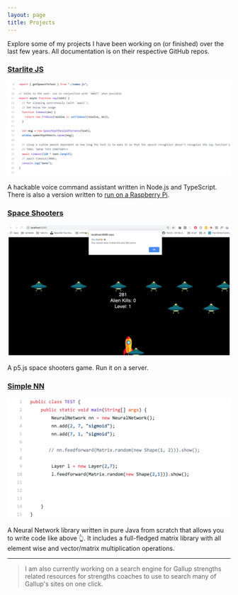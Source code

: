 ```yaml
---
layout: page
title: Projects
---
```


Explore some of my projects I have been working on (or finished) over the last few years. All documentation is on their respective GitHub repos.

### [Starlite JS](https://github.com/dannydenenberg/Starlite-JS)

![Starlite COde](/goods/starlitejs.png)

A hackable voice command assistant written in Node.js and TypeScript.
There is also a version written to [run on a Raspberry Pi](https://github.com/dannydenenberg/Starlite).

### [Space Shooters](https://github.come/dannydenenberg/space-shooters)

![Space Shooters](/goods/aliens.png)

A p5.js space shooters game. Run it on a server.

### [Simple NN](https://github.com/dannydenenberg/simple_nn_in_java)

![nn](/goods/nn.png)

A Neural Network library written in pure Java from scratch that allows you to write code like above 👆. It includes a full-fledged matrix library with all element wise and vector/matrix multiplication operations.

---

> I am also currently working on a search engine for Gallup strengths related resources for strengths coaches to use to search many of Gallup's sites on one click.
